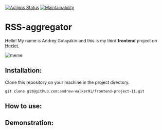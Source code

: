 [![Actions Status](https://github.com/andrew-walker91/frontend-project-11/workflows/hexlet-check/badge.svg)](https://github.com/andrew-walker91/frontend-project-11/actions) [![Maintainability](https://api.codeclimate.com/v1/badges/0a13a7b95c6636cdf39a/maintainability)](https://codeclimate.com/github/andrew-walker91/frontend-project-11/maintainability)

# RSS-aggregator
Hello! My name is Andrey Gulayakin and this is my third **frontend** project on [Hexlet](https://ru.hexlet.io/pages/about).

![meme](https://img1.goodfon.ru/original/1920x1200/2/26/nasha-russia-sergey-svetlakov-4084.jpg)

## Installation:

Clone this repository on your machine in the project directory.

`git clone git@github.com:andrew-walker91/frontend-project-11.git`

## How to use:

## Demonstration:

